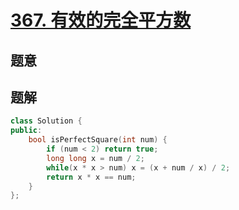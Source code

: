 #  [367. 有效的完全平方数](https://leetcode-cn.com/problems/valid-perfect-square/)

## 题意



## 题解



```c++
class Solution {
public:
    bool isPerfectSquare(int num) {
        if (num < 2) return true;
        long long x = num / 2;
        while(x * x > num) x = (x + num / x) / 2;
        return x * x == num;
    }
};
```



```python3

```

